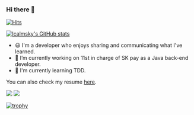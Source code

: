 ### Hi there 👋

[![Hits](https://hits.seeyoufarm.com/api/count/incr/badge.svg?url=https%3A%2F%2Fgithub.com%2Flcalmsky%2Fhit-counter&count_bg=%2379C83D&title_bg=%23555555&icon=&icon_color=%23E7E7E7&title=hits&edge_flat=true)]()

[![lcalmsky's GitHub stats](https://github-readme-stats.vercel.app/api?username=lcalmsky&theme=highcontrast&count_private=true&show_icons=true&include_all_commits=true)]()

[//]: <> "dark, radical, merko, gruvbox, tokyonight, onedark, cobalt, synthwave, highcontrast, dracula"

[//]: <> "[![Top Languages](https://github-readme-stats.vercel.app/api/top-langs?username=lcalmsky&layout=compact)]()"

- :smiley: I'm a developer who enjoys sharing and communicating what I've learned.
- 🔭 I’m currently working on 11st in charge of SK pay as a Java back-end developer.
- 🌱 I'm currently learning TDD.


You can also check my resume [here](https://lcalmsky.github.io/resume/).

![](https://img.shields.io/github/followers/lcalmsky?color=236ad3&labelColor=1155ba&style=for-the-badge&logo=github&label=Follow) ![](https://freshidea.com/jonah/app/lcalmsky-profile-views)

[![trophy](https://github-profile-trophy.vercel.app/?username=lcalmsky)](https://github.com/lcalmsky)

